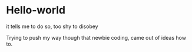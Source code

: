 # Hello-world
it tells me to do so, too shy to disobey

Trying to push my way though that newbie coding, came out of ideas how to.
